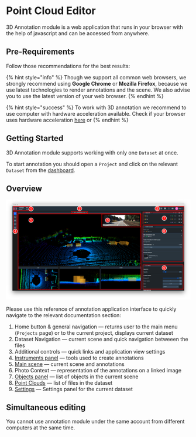 # Point Cloud Editor

3D Annotation module is a web application that runs in your browser with the help of javascript and can be accessed from anywhere. 

## Pre-Requirements

Follow those recommendations for the best results:

{% hint style="info" %}
Though we support all common web browsers, we strongly recommend using **Google Chrome** or **Mozilla Firefox**, because we use latest technologies to render annotations and the scene. We also advise you to use the latest version of your web browser.
{% endhint %}

{% hint style="success" %}
To work with 3D annotation we recommend to use computer with hardware acceleration available. Check if your browser uses hardware acceleration [here](chrome://gpu) or 
{% endhint %}

## Getting Started

3D Annotation module supports working with only one `Dataset` at once.

To start annotation you should open a `Project` and click on the relevant `Dataset` from the [dashboard](../../data-organization/projects.md). 

## Overview

![](images/navigation.png)

Please use this reference of annotation application interface to quickly navigate to the relevant documentation section:

1. Home button & general navigation — returns user to the main menu (`Projects` page) or to the current project, displays current dataset
2. Dataset Navigation — current scene and quick navigation betweeen the files
3. Additional controls — quick links and application view settings
4. [Instruments panel](3d_instruments.md) — tools used to create annotations
5. [Main scene](3d_scene.md) — current scene and annotations
6. Photo Context — representation of the annotations on a linked image
7. [Objects panel](3d_objects.md) — list of objects in the current scene
8. [Point Clouds](3d_pcds.md) — list of files in the dataset
9. [Settings](3d_settings.md) — Settings panel for the current dataset


## Simultaneous editing

You cannot use annotation module under the same account from different computers at the same time.


